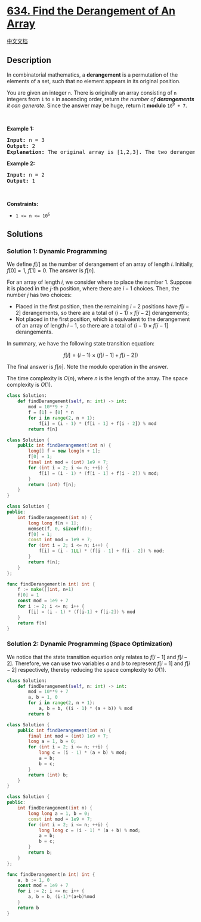 # [634. Find the Derangement of An Array](https://leetcode.com/problems/find-the-derangement-of-an-array)

[中文文档](/solution/0600-0699/0634.Find%20the%20Derangement%20of%20An%20Array/README.md)

<!-- tags:Math,Dynamic Programming -->

## Description

<p>In combinatorial mathematics, a <strong>derangement</strong> is a permutation of the elements of a set, such that no element appears in its original position.</p>

<p>You are given an integer <code>n</code>. There is originally an array consisting of <code>n</code> integers from <code>1</code> to <code>n</code> in ascending order, return <em>the number of <strong>derangements</strong> it can generate</em>. Since the answer may be huge, return it <strong>modulo</strong> <code>10<sup>9</sup> + 7</code>.</p>

<p>&nbsp;</p>
<p><strong class="example">Example 1:</strong></p>

<pre>
<strong>Input:</strong> n = 3
<strong>Output:</strong> 2
<strong>Explanation:</strong> The original array is [1,2,3]. The two derangements are [2,3,1] and [3,1,2].
</pre>

<p><strong class="example">Example 2:</strong></p>

<pre>
<strong>Input:</strong> n = 2
<strong>Output:</strong> 1
</pre>

<p>&nbsp;</p>
<p><strong>Constraints:</strong></p>

<ul>
	<li><code>1 &lt;= n &lt;= 10<sup>6</sup></code></li>
</ul>

## Solutions

### Solution 1: Dynamic Programming

We define $f[i]$ as the number of derangement of an array of length $i$. Initially, $f[0] = 1$, $f[1] = 0$. The answer is $f[n]$.

For an array of length $i$, we consider where to place the number $1$. Suppose it is placed in the $j$-th position, where there are $i-1$ choices. Then, the number $j$ has two choices:

-   Placed in the first position, then the remaining $i - 2$ positions have $f[i - 2]$ derangements, so there are a total of $(i - 1) \times f[i - 2]$ derangements;
-   Not placed in the first position, which is equivalent to the derangement of an array of length $i - 1$, so there are a total of $(i - 1) \times f[i - 1]$ derangements.

In summary, we have the following state transition equation:

$$
f[i] = (i - 1) \times (f[i - 1] + f[i - 2])
$$

The final answer is $f[n]$. Note the modulo operation in the answer.

The time complexity is $O(n)$, where $n$ is the length of the array. The space complexity is $O(1)$.

<!-- tabs:start -->

```python
class Solution:
    def findDerangement(self, n: int) -> int:
        mod = 10**9 + 7
        f = [1] + [0] * n
        for i in range(2, n + 1):
            f[i] = (i - 1) * (f[i - 1] + f[i - 2]) % mod
        return f[n]
```

```java
class Solution {
    public int findDerangement(int n) {
        long[] f = new long[n + 1];
        f[0] = 1;
        final int mod = (int) 1e9 + 7;
        for (int i = 2; i <= n; ++i) {
            f[i] = (i - 1) * (f[i - 1] + f[i - 2]) % mod;
        }
        return (int) f[n];
    }
}
```

```cpp
class Solution {
public:
    int findDerangement(int n) {
        long long f[n + 1];
        memset(f, 0, sizeof(f));
        f[0] = 1;
        const int mod = 1e9 + 7;
        for (int i = 2; i <= n; i++) {
            f[i] = (i - 1LL) * (f[i - 1] + f[i - 2]) % mod;
        }
        return f[n];
    }
};
```

```go
func findDerangement(n int) int {
	f := make([]int, n+1)
	f[0] = 1
	const mod = 1e9 + 7
	for i := 2; i <= n; i++ {
		f[i] = (i - 1) * (f[i-1] + f[i-2]) % mod
	}
	return f[n]
}
```

<!-- tabs:end -->

### Solution 2: Dynamic Programming (Space Optimization)

We notice that the state transition equation only relates to $f[i - 1]$ and $f[i - 2]$. Therefore, we can use two variables $a$ and $b$ to represent $f[i - 1]$ and $f[i - 2]$ respectively, thereby reducing the space complexity to $O(1)$.

<!-- tabs:start -->

```python
class Solution:
    def findDerangement(self, n: int) -> int:
        mod = 10**9 + 7
        a, b = 1, 0
        for i in range(2, n + 1):
            a, b = b, ((i - 1) * (a + b)) % mod
        return b
```

```java
class Solution {
    public int findDerangement(int n) {
        final int mod = (int) 1e9 + 7;
        long a = 1, b = 0;
        for (int i = 2; i <= n; ++i) {
            long c = (i - 1) * (a + b) % mod;
            a = b;
            b = c;
        }
        return (int) b;
    }
}
```

```cpp
class Solution {
public:
    int findDerangement(int n) {
        long long a = 1, b = 0;
        const int mod = 1e9 + 7;
        for (int i = 2; i <= n; ++i) {
            long long c = (i - 1) * (a + b) % mod;
            a = b;
            b = c;
        }
        return b;
    }
};
```

```go
func findDerangement(n int) int {
	a, b := 1, 0
	const mod = 1e9 + 7
	for i := 2; i <= n; i++ {
		a, b = b, (i-1)*(a+b)%mod
	}
	return b
}
```

<!-- tabs:end -->

<!-- end -->
